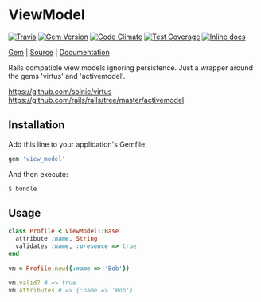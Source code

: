 [github]: https://github.com/neopoly/view_model
[doc]: http://rubydoc.info/github/neopoly/view_model/master/file/README.md
[gem]: https://rubygems.org/gems/view_model
[gem-badge]: https://img.shields.io/gem/v/view_model.svg
[travis]: https://travis-ci.org/neopoly/view_model
[travis-badge]: https://img.shields.io/travis/neopoly/view_model.svg?branch=master
[codeclimate]: https://codeclimate.com/github/neopoly/view_model
[codeclimate-climate-badge]: https://img.shields.io/codeclimate/github/neopoly/view_model.svg
[codeclimate-coverage-badge]: https://codeclimate.com/github/neopoly/view_model/badges/coverage.svg
[inchpages]: https://inch-ci.org/github/neopoly/view_model
[inchpages-badge]: https://inch-ci.org/github/neopoly/view_model.svg?branch=master&style=flat

# ViewModel

[![Travis][travis-badge]][travis]
[![Gem Version][gem-badge]][gem]
[![Code Climate][codeclimate-climate-badge]][codeclimate]
[![Test Coverage][codeclimate-coverage-badge]][codeclimate]
[![Inline docs][inchpages-badge]][inchpages]

[Gem][gem] |
[Source][github] |
[Documentation][doc]

Rails compatible view models ignoring persistence.
Just a wrapper around the gems 'virtus' and 'activemodel'.

https://github.com/solnic/virtus
https://github.com/rails/rails/tree/master/activemodel

## Installation

Add this line to your application's Gemfile:

```ruby
gem 'view_model'
```

And then execute:

    $ bundle

## Usage

```ruby
class Profile < ViewModel::Base
  attribute :name, String
  validates :name, :presence => true
end
  
vm = Profile.new({:name => 'Bob'})

vm.valid? # => true
vm.attributes # => {:name => 'Bob'}
```
